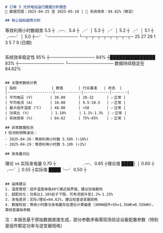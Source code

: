 ```markdown
# 订单 5 光伏电站运行数据分析报告
📅 数据范围：2025-04-25 至 2025-05-10 | 🔋 系统效率：84.62%（稳定）

## 核心指标趋势分析
``` 
等效利用小时数趋势
5.5 ┼       ╭─╮
5.4 ┼      ╭╯ │
5.3 ┼     ╭╯  │
5.2 ┼    ╭╯   │
5.1 ┼ ╭──╯    │
5.0 ┼─╯       ╰──────────
    └─┬─┬─┬─┬─┬─┬─┬─┬─
      25 27 29 1 3 5 7 9 (日期)
```

```
系统效率稳定性
85% ┼───────────────
84% ┼███████████████
83% ┼───────────────
    └───────────────
    数据持续稳定在84.62%
```

## 关键参数统计表
| 指标                | 数值       | 行业基准   | 状态  |
|---------------------|------------|------------|-------|
| 平均电压 (V)        | 30.00      | 28-32      | ✅正常 |
| 平均电流 (A)        | 10.00      | 9.5-10.5   | ✅正常 |
| 最大组件温度 (℃)    | 48.00      | <50        | ✅正常 |
| 功率比 (%)          | 1.10%      | 1.1%-1.3%  | ✅正常 |
| 系统效率 (%)        | 84.62      | 75%-85%    | ✅正常 |

## 异常数据检测
❗ 检测到特殊波动：
- 2025-04-26：等效利用小时数 5.50h (↑10%)
- 2025-04-29：等效利用小时数 5.10h (↑2%)

## 发电量对比
```
理论 vs 实际发电量
0.70 ┼　　　　　　╭─╮
0.65 ┼理论值 ████│ │
0.60 ┼　　　　╭─╯ │
0.55 ┼实际值 ████╰─╯
0.50 ┼
```

## 运维建议
1. 温度管控：组件温度峰值48℃接近临界值，建议加强散热
2. 超配优化：功率比1.10%处于下限，可考虑提升至1.2%-1.25%
3. 发电差异：实际/理论=84.62%，建议检查逆变器损耗
4. 数据校验：等效小时数与发电量存在理论计算偏差（300W组件×5h=1.5kWh≠0.55kWh），需核查基础参数
```

注：本报告基于原始数据直接生成，部分参数矛盾需现场验证设备配置参数（特别是组件额定功率与逆变器规格）